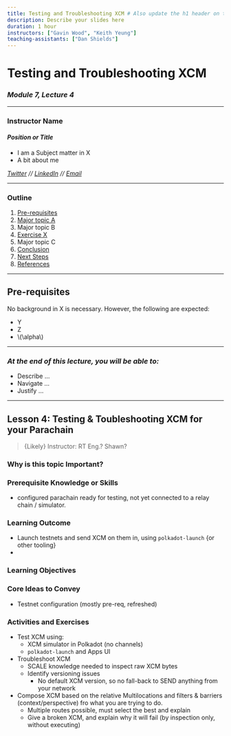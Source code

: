 ```yaml
---
title: Testing and Troubleshooting XCM # Also update the h1 header on the first slide to the same name
description: Describe your slides here
duration: 1 hour
instructors: ["Gavin Wood", "Keith Yeung"]
teaching-assistants: ["Dan Shields"]
---
```


# Testing and Troubleshooting XCM

### _Module 7, Lecture 4_

---

<div class="flex-container">
<div class="left text-right"> <!-- Gotcha: You Need an empty line to render MD inside <div> -->

<!-- TODO: add a good circularly cropped headshot of ou to the `assets/profile` folder  -->

### Instructor Name

<!-- .element: style="margin-bottom: -30px;" -->

#### _Position or Title_

<!-- .element: style="margin-left: 20px;" -->

- I am a Subject matter in X
- A bit about me

_[Twitter](https://twitter.com) // [LinkedIn](https://linkedin.com) // [Email](mailto:)_

</div>
</div>

---

### Outline

<!--
You can reference slides within this presentation like [this other slide](#at-the-end-of-this-lecture-you-will-be-able-to) by use of the header title.

Please make your lecture precise.

- Limit the main points in a lecture to five or fewer.
- Create effective visuals, analogies, demonstrations, and examples to reinforce the main points.
  {TAs and the Parity design team can assist! Please let us know marking an item here as `TODO`}
- Emphasize your objectives and key points in the beginning, as you get to them, and as a summary at the end.

-->

1. [Pre-requisites](#pre-requisites)
1. [Major topic A](#major-topic-a)
1. Major topic B
1. [Exercise X](#exercise-title)
1. Major topic C
1. [Conclusion](#conclusion)
1. [Next Steps](#next-steps)
1. [References](#references)

---

## Pre-requisites

No background in X is necessary. However, the following are expected:

- Y
- Z
- \\(\alpha\\)

---

### _At the end of this lecture, you will be able to:_

<!-- TODO: fill this in  -->

- Describe ...
- Navigate ...
- Justify ...

---

## Lesson 4: Testing & Toubleshooting XCM for your Parachain

> {Likely} Instructor: RT Eng.? Shawn?

### Why is this topic Important?

### Prerequisite Knowledge or Skills

- configured parachain ready for testing, not yet connected to a relay chain / simulator.

### Learning Outcome

- Launch testnets and send XCM on them in, using `polkadot-launch` {or other tooling}
-

### Learning Objectives

### Core Ideas to Convey

- Testnet configuration (mostly pre-req, refreshed)

### Activities and Exercises

- Test XCM using:
  - XCM simulator in Polkadot (no channels)
  - `polkadot-launch` and Apps UI
- Troubleshoot XCM
  - SCALE knowledge needed to inspect raw XCM bytes
  - Identify versioning issues
    - No default XCM version, so no fall-back to SEND anything from your network
- Compose XCM based on the relative Multilocations and filters & barriers (context/perspective) fro what you are trying to do.
  - Multiple routes possible, must select the best and explain
  - Give a broken XCM, and explain why it will fail (by inspection only, without executing)
